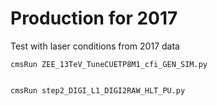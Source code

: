 Production for 2017
====

Test with laser conditions from 2017 data


    cmsRun ZEE_13TeV_TuneCUETP8M1_cfi_GEN_SIM.py

    
    cmsRun step2_DIGI_L1_DIGI2RAW_HLT_PU.py

    
    